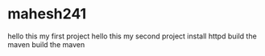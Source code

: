 # mahesh241
hello this my first project
hello this my second project
install httpd
build the maven
build the maven

